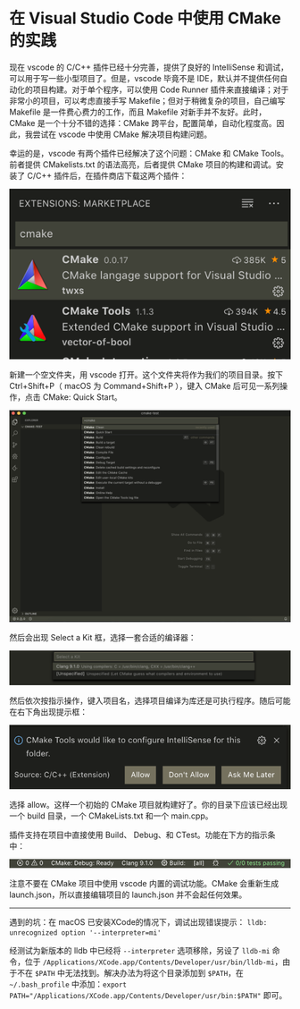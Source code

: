 # 在 Visual Studio Code 中使用 CMake 的实践

现在 vscode 的 C/C++ 插件已经十分完善，提供了良好的 IntelliSense 和调试，可以用于写一些小型项目了。但是，vscode 毕竟不是 IDE，默认并不提供任何自动化的项目构建。对于单个程序，可以使用 Code Runner 插件来直接编译；对于非常小的项目，可以考虑直接手写 Makefile；但对于稍微复杂的项目，自己编写 Makefile 是一件费心费力的工作，而且 Makefile 对新手并不友好。此时，CMake 是一个十分不错的选择：CMake 跨平台，配置简单，自动化程度高。因此，我尝试在 vscode 中使用 CMake 解决项目构建问题。

幸运的是，vscode 有两个插件已经解决了这个问题：CMake 和 CMake Tools。前者提供 CMakelists.txt 的语法高亮，后者提供 CMake 项目的构建和调试。安装了 C/C++ 插件后，在插件商店下载这两个插件：

![](resources/screenshot_1.png)

新建一个空文件夹，用 vscode 打开。这个文件夹将作为我们的项目目录。按下 Ctrl+Shift+P（ macOS 为 Command+Shift+P ），键入 CMake 后可见一系列操作，点击 CMake: Quick Start。

![](resources/screenshot_2.png)

然后会出现 Select a Kit 框，选择一套合适的编译器：

![](resources/screenshot_3.png)

然后依次按指示操作，键入项目名，选择项目编译为库还是可执行程序。随后可能在右下角出现提示框：

![](resources/screenshot_4.png)

选择 allow。这样一个初始的 CMake 项目就构建好了。你的目录下应该已经出现一个 build 目录，一个 CMakeLists.txt 和一个 main.cpp。

插件支持在项目中直接使用 Build、 Debug、和 CTest。功能在下方的指示条中：

![](resources/screenshot_5.png)

注意不要在 CMake 项目中使用 vscode 内置的调试功能。CMake 会重新生成 launch.json，所以直接编辑项目的 launch.json 并不会起任何效果。

---

遇到的坑：在 macOS 已安装XCode的情况下，调试出现错误提示：
`lldb: unrecognized option '--interpreter=mi'`

经测试为新版本的 lldb 中已经将 `--interpreter` 选项移除，另设了 `lldb-mi` 命令，位于 `/Applications/XCode.app/Contents/Developer/usr/bin/lldb-mi`，由于不在 `$PATH` 中无法找到。解决办法为将这个目录添加到 `$PATH`，在 `~/.bash_profile` 中添加：`export PATH="/Applications/XCode.app/Contents/Developer/usr/bin:$PATH"` 即可。
